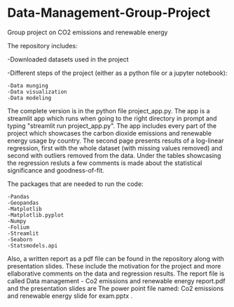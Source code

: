 # Data-Management-Group-Project
Group project on CO2 emissions and renewable energy

The repository includes:

  -Downloaded datasets used in the project
  
  -Different steps of the project (either as a python file or a jupyter notebook):
  
    -Data munging
    -Data visualization
    -Data modeling
    
The complete version is in the python file project_app.py. The app is a streamlit app which runs when going to the right directory in prompt and typing
"streamlit run project_app.py". The app includes every part of the project which showcases the carbon dioxide emissions and renewable energy usage by country.
The second page presents results of a log-linear regression, first with the whole dataset (with missing values removed) and second with outliers removed from the
data. Under the tables showcasing the regression resluts a few comments is made about the statistical significance and goodness-of-fit.

The packages that are needed to run the code:

    -Pandas
    -Geopandas
    -Matplotlib
    -Matplotlib.pyplot
    -Numpy
    -Folium
    -Streamlit
    -Seaborn
    -Statsmodels.api

Also, a written report as a pdf file can be found in the repository along with presentation slides. These include the motivation for the project and more ellaborative comments on the data and regression results. The report file is called Data management - Co2 emissions and renewable energy report.pdf and the presentation slides are The power point file named: Co2 emissions and renewable energy slide for exam.pptx .
